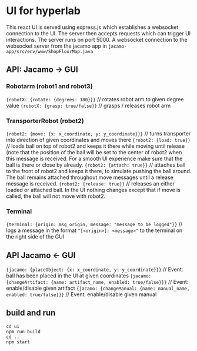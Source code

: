 # UI for hyperlab
This react UI is served using express.js which establishes a websocket connection to the UI. The server then accepts requests which can trigger UI interactions.
The server runs on port 5000.
A websocket connection to the websocket server from the jacamo app in `jacamo-app/src/env/www/ShopFloorMap.java`

## API: Jacamo → GUI
### Robotarm (robot1 and robot3)
`{robotX: {rotate: {degrees: 180}}}` // rotates robot arm to given degree value
`{robotX: {grasp: true/false}}` // grasps / releases robot arm

### TransporterRobot (robot2)
`{robot2: {move: {x: x_coordinate, y: y_coordinate}}}` // turns transporter into direction of given coordinates and moves there
`{robot2: {load: true}}` // loads ball on top of robot2 and keeps it there while moving until release (note that the position of the ball will be set to the center of robot2 when this message is received. For a smooth UI experience make sure that the ball is there or close by already.
`{robot2: {attach: true}}` // attaches ball to the front of robot2 and keeps it there, to simulate pushing the ball around. The ball remains attached throughout move messages until a release message is received.
`{robot2: {release: true}}` // releases an either loaded or attached ball. In the UI nothing changes except that if move is called, the ball will not move with robot2.

### Terminal
`{terminal: {origin: msg_origin, message: "message to be logged"}}` // logs a message in the format `"[<origin>]: <message>"` to the terminal on the right side of the GUI

## API Jacamo ← GUI
`{jacamo: {placeObject: {x: x_coordinate, y: y_coordinate}}}` // Event: ball has been placed in the UI at given coordinates
`{jacamo: {changeArtifact: {name: artifact_name, enabled: true/false}}}` // Event: enable/disable given artifact
`{jacamo: {changeManual: {name: manual_name, enabled: true/false}}}` // Event: enable/disable given manual

## build and run
~~~
cd ui
npm run build
cd ..
npm start
~~~
